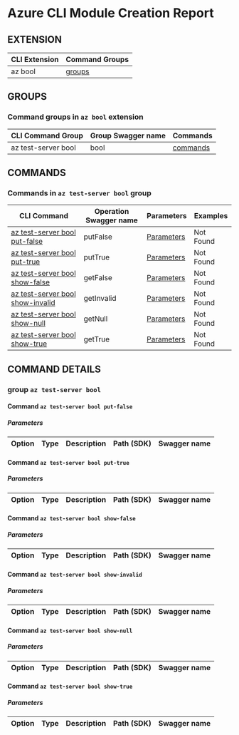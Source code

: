 # Azure CLI Module Creation Report

## EXTENSION
|CLI Extension|Command Groups|
|---------|------------|
|az bool|[groups](#CommandGroups)

## GROUPS
### <a name="CommandGroups">Command groups in `az bool` extension </a>
|CLI Command Group|Group Swagger name|Commands|
|---------|------------|--------|
|az test-server bool|bool|[commands](#CommandsInbool)|

## COMMANDS
### <a name="CommandsInbool">Commands in `az test-server bool` group</a>
|CLI Command|Operation Swagger name|Parameters|Examples|
|---------|------------|--------|-----------|
|[az test-server bool put-false](#boolputFalse)|putFalse|[Parameters](#ParametersboolputFalse)|Not Found|
|[az test-server bool put-true](#boolputTrue)|putTrue|[Parameters](#ParametersboolputTrue)|Not Found|
|[az test-server bool show-false](#boolgetFalse)|getFalse|[Parameters](#ParametersboolgetFalse)|Not Found|
|[az test-server bool show-invalid](#boolgetInvalid)|getInvalid|[Parameters](#ParametersboolgetInvalid)|Not Found|
|[az test-server bool show-null](#boolgetNull)|getNull|[Parameters](#ParametersboolgetNull)|Not Found|
|[az test-server bool show-true](#boolgetTrue)|getTrue|[Parameters](#ParametersboolgetTrue)|Not Found|


## COMMAND DETAILS

### group `az test-server bool`
#### <a name="boolputFalse">Command `az test-server bool put-false`</a>

##### <a name="ParametersboolputFalse">Parameters</a> 
|Option|Type|Description|Path (SDK)|Swagger name|
|------|----|-----------|----------|------------|
#### <a name="boolputTrue">Command `az test-server bool put-true`</a>

##### <a name="ParametersboolputTrue">Parameters</a> 
|Option|Type|Description|Path (SDK)|Swagger name|
|------|----|-----------|----------|------------|
#### <a name="boolgetFalse">Command `az test-server bool show-false`</a>

##### <a name="ParametersboolgetFalse">Parameters</a> 
|Option|Type|Description|Path (SDK)|Swagger name|
|------|----|-----------|----------|------------|
#### <a name="boolgetInvalid">Command `az test-server bool show-invalid`</a>

##### <a name="ParametersboolgetInvalid">Parameters</a> 
|Option|Type|Description|Path (SDK)|Swagger name|
|------|----|-----------|----------|------------|
#### <a name="boolgetNull">Command `az test-server bool show-null`</a>

##### <a name="ParametersboolgetNull">Parameters</a> 
|Option|Type|Description|Path (SDK)|Swagger name|
|------|----|-----------|----------|------------|
#### <a name="boolgetTrue">Command `az test-server bool show-true`</a>

##### <a name="ParametersboolgetTrue">Parameters</a> 
|Option|Type|Description|Path (SDK)|Swagger name|
|------|----|-----------|----------|------------|